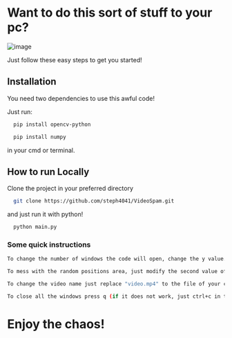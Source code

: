 # Want to do this sort of stuff to your pc?
![image](https://github.com/steph4041/VideoSpam/assets/82727066/fe701212-32fc-4ba4-9c23-5cecfdf0e912)

Just follow these easy steps to get you started!

## Installation

You need two dependencies to use this awful code!

Just run:
```bash
  pip install opencv-python
```
```bash
  pip install numpy
```
in your cmd or terminal.

## How to run Locally

Clone the project in your preferred directory

```bash
  git clone https://github.com/steph4041/VideoSpam.git
```

and just run it with python!

```bash
  python main.py
```

### Some quick instructions
```bash
To change the number of windows the code will open, change the y value. 

To mess with the random positions area, just modify the second value of randint to whatever you want.

To change the video name just replace "video.mp4" to the file of your choosing.

To close all the windows press q (if it does not work, just ctrl+c in the terminal).
```
# Enjoy the chaos!
